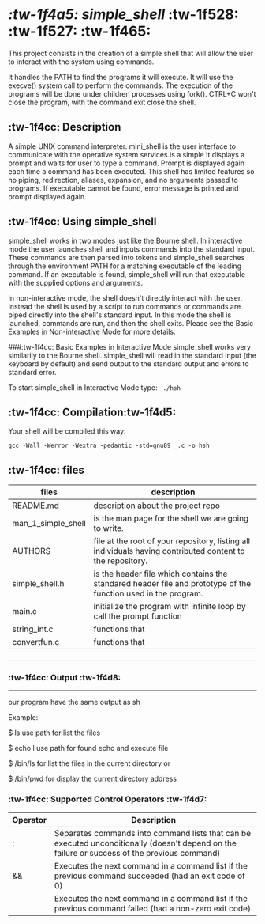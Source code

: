 #  *:tw-1f4a5:    simple_shell*     :tw-1f528: :tw-1f527: :tw-1f465:  
This project consists in the creation of a simple shell that will allow the user to interact with the system using commands.

It handles the PATH to find the programs it will execute. It will use the execve() system call to perform the commands. The execution of the programs will be done under children processes using fork(). CTRL+C won't close the program, with the command exit close the shell.

## :tw-1f4cc: Description 
A simple UNIX command interpreter. mini_shell is the user interface to communicate with the operative system services.is a simple It displays a prompt and waits for user to type a command. 
Prompt is displayed again each time a command has been executed. 
This shell has limited features so no piping, redirection, aliases, expansion, and no arguments passed to programs. 
If executable cannot be found, error message is printed and prompt displayed again.





## :tw-1f4cc: Using simple_shell
simple_shell works in two modes just like the Bourne shell. In interactive mode the user launches shell and inputs commands into the standard input. These commands are then parsed into tokens and simple_shell searches through the environment PATH for a matching executable of the leading command. If an executable is found, simple_shell will run that executable with the supplied options and arguments.

In non-interactive mode, the shell doesn't directly interact with the user. Instead the shell is used by a script to run commands or commands are piped directly into the shell's standard input. In this mode the shell is launched, commands are run, and then the shell exits. Please see the Basic Examples in Non-interactive Mode for more details.

###:tw-1f4cc:  Basic Examples in Interactive Mode
simple_shell works very similarily to the Bourne shell. simple_shell will read in the standard input (the keyboard by default) and send output to the standard output and errors to standard error.

To start simple_shell in Interactive Mode type:
` ./hsh`

## :tw-1f4cc:  Compilation:tw-1f4d5:

Your shell will be compiled this way:

    gcc -Wall -Werror -Wextra -pedantic -std=gnu89 _.c -o hsh

##     :tw-1f4cc: files 

|  files  |  description |
| ------------ | ------------ |
| README.md   | description about the project repo  |
| man_1_simple_shell  |  is the man page for the shell we are going to write.  |
|  AUTHORS |  file at the root of your repository, listing all individuals having contributed content to the repository. |
|  simple_shell.h |  is the header file which contains the standared header file and prototype of the  function used in the program.| |
|  main.c  | initialize the program with infinite loop by call the prompt function  |
| string_int.c  |  functions  that |
|  convertfun.c |  functions  that |









### 

------------

### :tw-1f4cc:  Output    :tw-1f4d8:

------------


our program have the same output as sh

Example:

$ ls use path for list the files

$ echo l use path for found echo and execute file

$ /bin/ls for list the files in the current directory or

$ /bin/pwd for display the current directory address

  
### :tw-1f4cc:  Supported Control Operators :tw-1f4d7:

| Operator  |Description   |
| ------------ | ------------ |
|   ; |  Separates commands into command lists that can be executed unconditionally (doesn't depend on the failure or success of the previous command) |
|  && |  Executes the next command in a command list if the previous command succeeded (had an exit code of 0) |
 | | 	Executes the next command in a command list if the previous command failed (had a non-zero exit code)  |






